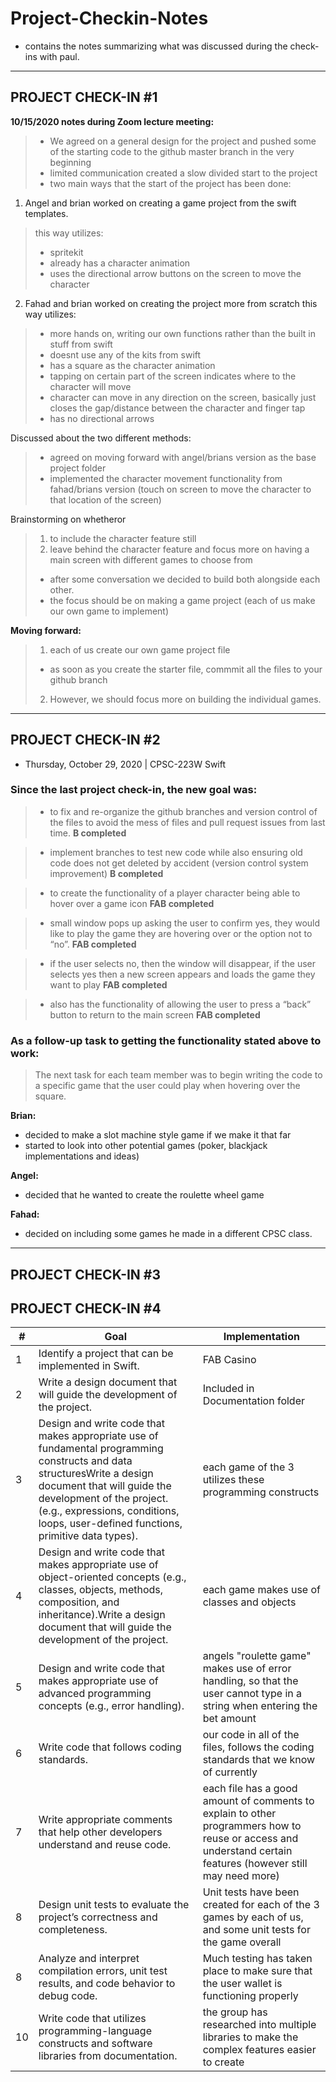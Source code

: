 # Project-Checkin-Notes
- contains the notes summarizing what was discussed during the check-ins with paul.

---------------------------------------------------------
## PROJECT CHECK-IN #1

**10/15/2020 notes during Zoom lecture meeting:**
> - We agreed on a general design for the project and pushed some of the starting code to the github master branch in the very beginning
> - limited communication created a slow divided start to the project
> - two main ways that the start of the project has been done:

1. Angel and brian worked on creating a game project from the swift templates. 
> this way utilizes:
> - spritekit
> - already has a character animation
> - uses the directional arrow buttons on the screen to move the character

2. Fahad and brian worked on creating the project more from scratch this way utilizes:
> - more hands on, writing our own functions rather than the built in stuff from swift
> - doesnt use any of the kits from swift
> - has a square as the character animation
> - tapping on certain part of the screen indicates where to the character will move
> - character can move in any direction on the screen, basically just closes the gap/distance between the character and finger tap
> - has no directional arrows

Discussed about the two different methods:
> - agreed on moving forward with angel/brians version as the base project folder
> - implemented the character movement functionality from fahad/brians version (touch on screen to move the character to that location of the screen)

Brainstorming on whetheror
> 1. to include the character feature still 
> 2. leave behind the character feature and focus more on having a main screen with different games to choose from
> - after some conversation we decided to build both alongside each other. 
> - the focus should be on making a game project (each of us make our own game to implement)

**Moving forward:**
> 1. each of us create our own game project file
>   - as soon as you create the starter file, commmit all the files to your github branch
> 2. However, we should focus more on building the individual games. 
---------------------------------------------------------


## PROJECT CHECK-IN #2
- Thursday, October 29, 2020  |  CPSC-223W Swift

### Since the last project check-in, the new goal was:
> - to fix and re-organize the github branches and version control of the files to avoid the mess of files and pull request issues from last time.
> **B completed**

> - implement branches to test new code while also ensuring old code does not get deleted by accident (version control system improvement) 
> **B completed**
 
> - to create the functionality of a player character being able to hover over a game icon 
> **FAB completed**
 
> - small window pops up asking the user to confirm yes, they would like to play the game they are hovering over or the option not to “no”.
> **FAB completed**
 
> - if the user selects no, then the window will disappear, if the user selects yes then a new screen appears and loads the game they want to play
> **FAB completed**
 
> - also has the functionality of allowing the user to press a “back” button to return to the main screen
> **FAB completed**

### As a follow-up task to getting the functionality stated above to work:
> The next task for each team member was to begin writing the code to a specific game that the user could play when hovering over the square. 
    
**Brian:**
- decided to make a slot machine style game if we make it that far
- started to look into other potential games (poker, blackjack implementations and ideas)

**Angel:** 
- decided that he wanted to create the roulette wheel game

**Fahad:** 
- decided on including some games he made in a different CPSC class.
---------------------------------------------------------

## PROJECT CHECK-IN #3

<refer to other documents>

## PROJECT CHECK-IN #4

| # | Goal | Implementation |
| - | - | - |
| 1 | Identify a project that can be implemented in Swift. | FAB Casino |
| 2 | Write a design document that will guide the development of the project. | Included in Documentation folder |
| 3 | Design and write code that makes appropriate use of fundamental programming constructs and data structuresWrite a design document that will guide the development of the project. (e.g., expressions, conditions, loops, user-defined functions, primitive data types). | each game of the 3 utilizes these programming constructs |
| 4 | Design and write code that makes appropriate use of object-oriented concepts (e.g., classes, objects, methods, composition, and inheritance).Write a design document that will guide the development of the project. | each game makes use of classes and objects |
| 5 | Design and write code that makes appropriate use of advanced programming concepts (e.g., error handling). | angels "roulette game" makes use of error handling, so that the user cannot type in a string when entering the bet amount |
| 6 | Write code that follows coding standards. | our code in all of the files, follows the coding standards that we know of currently |
| 7 | Write appropriate comments that help other developers understand and reuse code. | each file has a good amount of comments to explain to other programmers how to reuse or access and understand certain features (however still may need more) |
| 8 | Design unit tests to evaluate the project’s correctness and completeness. | Unit tests have been created for each of the 3 games by each of us, and some unit tests for the game overall |
| 8 | Analyze and interpret compilation errors, unit test results, and code behavior to debug code. | Much testing has taken place to make sure that the user wallet is functioning properly |
| 10 | Write code that utilizes programming-language constructs and software libraries from documentation. | the group has researched into multiple libraries to make the complex features easier to create |
